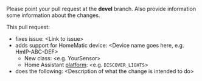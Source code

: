 Please point your pull request at the __devel__ branch. Also provide information some information about the changes.

This pull request:
- fixes issue: \<Link to issue>
- adds support for HomeMatic device: \<Device name goes here, e.g. HmIP-ABC-DEF>
  - New class: \<e.g. YourSensor>
  - Home Assistant [platform](https://github.com/home-assistant/home-assistant/blob/0da3e737651a150c17016f43b5f9144deff7ddd7/homeassistant/components/homematic/__init__.py#L65): \<e.g. `DISCOVER_LIGHTS`>
- does the following: \<Description of what the change is intended to do>
